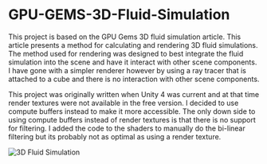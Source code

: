 # GPU-GEMS-3D-Fluid-Simulation

This project is based on the GPU Gems 3D fluid simulation article. This article presents a method for calculating and rendering 3D fluid simulations. The method used for rendering was designed to best integrate the fluid simulation into the scene and have it interact with other scene components. I have gone with a simpler renderer however by using a ray tracer that is attached to a cube and there is no interaction with other scene components.


This project was originally written when Unity 4 was current and at that time render textures were not available in the free version. I decided to use compute buffers instead to make it more accessible. The only down side to using compute buffers instead of render textures is that there is no support for filtering. I added the code to the shaders to manually do the bi-linear filtering but its probably not as optimal as using a render texture.

![3D Fluid Simulation](.Media/FluidSim3D.jpg)


